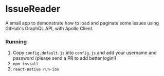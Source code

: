 # IssueReader

A small app to demonstrate how to load and paginate some issues using GitHub's GraphQL API, with Apollo Client.

### Running

1. Copy `config.default.js` into `config.js` and add your username and password (please send a PR to add better login!)
2. `npm install`
3. `react-native run-ios`
